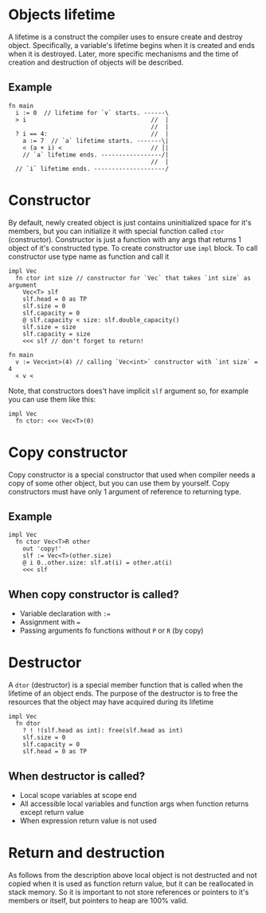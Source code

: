 # Objects lifetime

A lifetime is a construct the compiler uses to ensure create and destroy object. Specifically, a variable's lifetime begins when it is created and ends when it is destroyed. Later, more specific mechanisms and the time of creation and destruction of objects will be described.

## Example

```zh
fn main
  i := 0  // lifetime for `v` starts. ------\
  > i                                   //  |
                                        //  |
  ? i == 4:                             //  |
    a := 7  // `a` lifetime starts. -------\|
    < (a + i) <                         // │|
    // `a` lifetime ends. -----------------/|
                                        //  |
  // `i` lifetime ends. --------------------/
```

# Constructor

By default, newly created object is just contains uninitialized space for it's members, but you can initialize it with special function called `ctor` (constructor). Constructor is just a function with any args that returns 1 object of it's constructed type. To create constructor use `impl` block. To call constructor use type name as function and call it

```zh
impl Vec
  fn ctor int size // constructor for `Vec` that takes `int size` as argument
    Vec<T> slf
    slf.head = 0 as TP
    slf.size = 0
    slf.capacity = 0
    @ slf.capacity < size: slf.double_capacity()
    slf.size = size
    slf.capacity = size
    <<< slf // don't forget to return!

fn main
  v := Vec<int>(4) // calling `Vec<int>` constructor with `int size` = 4
  < v <
```

Note, that constructors does't have implicit `slf` argument so, for example you can use them like this:

```zh
impl Vec
  fn ctor: <<< Vec<T>(0)
```

# Copy constructor

Copy constructor is a special constructor that used when compiler needs a copy of some other object, but you can use them by yourself. Copy constructors must have only 1 argument of reference to returning type.

## Example

```zh
impl Vec
  fn ctor Vec<T>R other
    out 'copy!'
    slf := Vec<T>(other.size)
    @ i 0..other.size: slf.at(i) = other.at(i)
    <<< slf
```

## When copy constructor is called?

- Variable declaration with `:=`
- Assignment with `=`
- Passing arguments fo functions without `P` or `R` (by copy)

# Destructor

A `dtor` (destructor) is a special member function that is called when the lifetime of an object ends. The purpose of the destructor is to free the resources that the object may have acquired during its lifetime

```zh
impl Vec
  fn dtor
    ? ! !(slf.head as int): free(slf.head as int)
    slf.size = 0
    slf.capacity = 0
    slf.head = 0 as TP
```

## When destructor is called?

- Local scope variables at scope end
- All accessible local variables and function args when function returns except return value
- When expression return value is not used

# Return and destruction

As follows from the description above local object is not destructed and not copied when it is used as function return value, but it can be reallocated in stack memory. So it is important to not store references or pointers to it's members or itself, but pointers to heap are 100% valid.
